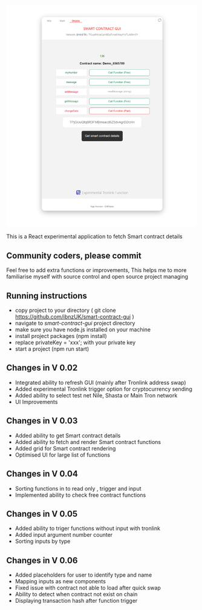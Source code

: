 ![Preview](src/assets/screenshot.png)

This is a React experimental application to fetch Smart contract details

## Community coders, please commit

Feel free to add extra functions or improvements, This helps me to more familiarise myself with source control and open source project managing

## Running instructions

- copy project to your directory ( git clone https://github.com/ibnzUK/smart-contract-gui )
- navigate to _smart-contract-gui_ project directory
- make sure you have node.js installed on your machine
- install project packages (npm install)
- replace privateKey = 'xxx'; with your private key
- start a project (npm run start)


## Changes in V 0.02

- Integrated ability to refresh GUI (mainly after Tronlink address swap)
- Added experimental Tronlink trigger option for cryptocurrency sending
- Added ability to select test net Nile, Shasta or Main Tron network
- UI Improvements

## Changes in V 0.03

- Added ability to get Smart contract details
- Added ability to fetch and render Smart contract functions
- Added grid for Smart contract rendering
- Optimised UI for large list of functions

## Changes in V 0.04

- Sorting functions in to read only , trigger and input
- Implemented ability to check free contract functions 

## Changes in V 0.05

- Added ability to triger functions without input with tronlink
- Added input argument number counter
- Sorting inputs by type


## Changes in V 0.06

- Added placeholders for user to identify type and name
- Mapping inputs as new components 
- Fixed issue with contract not able to load after quick swap
- Ability to detect when contract not exist on chain
- Displaying transaction hash after function trigger